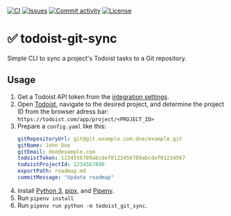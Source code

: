 [![CI](https://img.shields.io/github/actions/workflow/status/janheinrichmerker/todoist-git-sync/export.yml?branch=main&label=export&style=flat-square)](https://github.com/janheinrichmerker/todoist-git-sync/actions/workflows/export.yml)
[![Issues](https://img.shields.io/github/issues/janheinrichmerker/todoist-git-sync?style=flat-square)](https://github.com/janheinrichmerker/todoist-git-sync/issues)
[![Commit activity](https://img.shields.io/github/commit-activity/m/janheinrichmerker/todoist-git-sync?style=flat-square)](https://github.com/janheinrichmerker/todoist-git-sync/commits)
[![License](https://img.shields.io/github/license/janheinrichmerker/todoist-git-sync?style=flat-square)](LICENSE)

# ✅ todoist-git-sync

Simple CLI to sync a project's Todoist tasks to a Git repository.

## Usage

1. Get a Todoist API token from the [integration settings](https://todoist.com/app/settings/integrations).
2. Open [Todoist](https://todoist.com/app/), navigate to the desired project, and determine the project ID from the browser adress bar: `https://todoist.com/app/project/<PROJECT_ID>`
3. Prepare a `config.yaml` like this:
    ```yaml
    gitRepositoryUrl: git@git.example.com:doe/example.git
    gitName: John Doe
    gitEmail: doe@example.com
    todoistToken: 1234556789abcdef0123456789abcdef01234567
    todoistProjectId: 1234567890
    exportPath: roadmap.md
    commitMessage: "Update roadmap"
    ```
4. Install [Python 3](https://python.org/downloads/), [pipx](https://pipxproject.github.io/pipx/installation/#install-pipx), and [Pipenv](https://pipenv.pypa.io/en/latest/install/#isolated-installation-of-pipenv-with-pipx).
5. Run `pipenv install`
5. Run `pipenv run python -m todoist_git_sync`.
